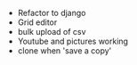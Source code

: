  - Refactor to django
 - Grid editor
 - bulk upload of csv
 - Youtube and pictures working
 - clone when 'save a copy'
